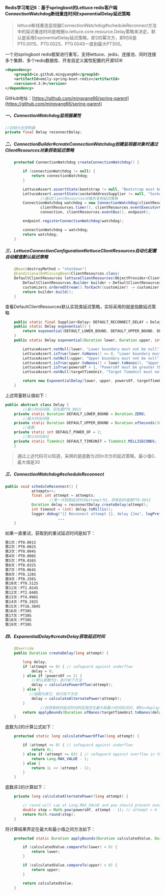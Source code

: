 #### Redis学习笔记6：基于springboot的Lettuce redis客户端ConnectionWatchdog断线重连时间ExponentialDelay延迟策略

> lettuce断线重连监视器ConnectionWatchdog#scheduleReconnect方法中的延迟重连时间是根据io.lettuce.core.resource.Delay策略来决定，默认是采用ExponentialDelay延迟策略，即2的幂次方，即时间是PT0.001S、PT0.002S、PT0.004S一直到最大PT30S。

一个对springboot redis框架进行重写，支持lettuce、jedis、连接池、同时连接多个集群、多个redis数据库、开发自定义属性配置的开源SDK

```xml
<dependency>
    <groupId>io.github.mingyang66</groupId>
    <artifactId>emily-spring-boot-redis</artifactId>
    <version>4.3.9</version>
</dependency>
```

GitHub地址：[https://github.com/mingyang66/spring-parent](https://github.com/mingyang66/spring-parent)

##### 一、ConnectionWatchdog监视器属性

```java
//初始化在控制器
private final Delay reconnectDelay;
```

##### 二、ConnectionBuilder#createConnectionWatchdog创建监视器对象时通过ClientResources对象获取延迟策略

```java
    protected ConnectionWatchdog createConnectionWatchdog() {

        if (connectionWatchdog != null) {
            return connectionWatchdog;
        }

        LettuceAssert.assertState(bootstrap != null, "Bootstrap must be set for autoReconnect=true");
        LettuceAssert.assertState(socketAddressSupplier != null, "SocketAddressSupplier must be set for autoReconnect=true");
				//通过ClientResources对象的复制延迟策略
        ConnectionWatchdog watchdog = new ConnectionWatchdog(clientResources.reconnectDelay(), clientOptions, bootstrap,
                clientResources.timer(), clientResources.eventExecutorGroup(), socketAddressSupplier, reconnectionListener,
                connection, clientResources.eventBus(), endpoint);

        endpoint.registerConnectionWatchdog(watchdog);

        connectionWatchdog = watchdog;
        return watchdog;
    }
```

##### 三、LettuceConnectionConfiguration#lettuceClientResources自动化配置自动赋值默认延迟策略

```java
	@Bean(destroyMethod = "shutdown")
	@ConditionalOnMissingBean(ClientResources.class)
	DefaultClientResources lettuceClientResources(ObjectProvider<ClientResourcesBuilderCustomizer> customizers) {
		DefaultClientResources.Builder builder = DefaultClientResources.builder();
		customizers.orderedStream().forEach((customizer) -> customizer.customize(builder));
		return builder.build();
	}
```

查看DefaultClientResources默认实现类延迟策略，实际采用的就是指数延迟策略

```java
    public static final Supplier<Delay> DEFAULT_RECONNECT_DELAY = Delay::exponential;
    public static Delay exponential() {
        return exponential(DEFAULT_LOWER_BOUND, DEFAULT_UPPER_BOUND, DEFAULT_POWER_OF, DEFAULT_TIMEUNIT);
    }
    public static Delay exponential(Duration lower, Duration upper, int powersOf, TimeUnit targetTimeUnit) {

        LettuceAssert.notNull(lower, "Lower boundary must not be null");
        LettuceAssert.isTrue(lower.toNanos() >= 0, "Lower boundary must be greater or equal to 0");
        LettuceAssert.notNull(upper, "Upper boundary must not be null");
        LettuceAssert.isTrue(upper.toNanos() > lower.toNanos(), "Upper boundary must be greater than the lower boundary");
        LettuceAssert.isTrue(powersOf > 1, "PowersOf must be greater than 1");
        LettuceAssert.notNull(targetTimeUnit, "Target TimeUnit must not be null");

        return new ExponentialDelay(lower, upper, powersOf, targetTimeUnit);
    }
```

上述常量默认值如下：

```java
public abstract class Delay {
		//最小时间间隔，实际是PT0.001S
    private static Duration DEFAULT_LOWER_BOUND = Duration.ZERO;
		//最大时间间隔
    private static Duration DEFAULT_UPPER_BOUND = Duration.ofSeconds(30);
		//底数
    private static int DEFAULT_POWER_OF = 2;
		//默认时间单位
    private static TimeUnit DEFAULT_TIMEUNIT = TimeUnit.MILLISECONDS;
    }
```

> 通过上述代码可以知道，采用的是底数为2的n次方的延迟策略，最小值0、最大值是30

##### 三、ConnectionWatchdog#scheduleReconnect

```java
public void scheduleReconnect() {
            attempts++;
            final int attempt = attempts;
  					//第一次获取延迟时间attempt为1，获取到的值是PT0.001S
            Duration delay = reconnectDelay.createDelay(attempt);
            int timeout = (int) delay.toMillis();
            logger.debug("{} Reconnect attempt {}, delay {}ms", logPrefix(), attempt, timeout);
						...
    }
```

如果一直重试，获取到的重试延迟时间是如下：

```sh
第1次：PT0.001S
第2次：PT0.002S
第3次：PT0.004S
第4次：PT0.008S
第5次：PT0.016S
第6次：PT0.032S
第7次：PT0.064S
第8次：PT0.128S
第9次：PT0.256S
第10次：PT0.512S
第11次：PT1.024S
第12次：PT2.048S
第13次：PT4.096S
第14次：PT8.192S
第15次：PT16.384S
第16次：PT30S
第17次：PT30S
第18次：PT30S
第19次：PT30S
```

##### 四、ExponentialDelay#createDelay获取延迟时间

```java
    @Override
    public Duration createDelay(long attempt) {

        long delay;
        if (attempt <= 0) { // safeguard against underflow
            delay = 0;
        } else if (powersOf == 2) {
            //默认底数为2，执行如下方法
            delay = calculatePowerOfTwo(attempt);
        } else {
           //指数为其它，执行如下方法
            delay = calculateAlternatePower(attempt);
        }
				//将获取到的延迟时间判定是否在最大和最小时间区间内，即0s<deplay<30s
        return applyBounds(Duration.ofNanos(targetTimeUnit.toNanos(delay)));
    }
```

底数为2的计算公式如下：

```java
    protected static long calculatePowerOfTwo(long attempt) {

        if (attempt <= 0) { // safeguard against underflow
            return 0L;
        } else if (attempt >= 63) { // safeguard against overflow in the bitshift operation
            return Long.MAX_VALUE - 1;
        } else {
            return 1L << (attempt - 1);
        }
    }
```

底数非2的计算如下：

```java
    private long calculateAlternatePower(long attempt) {

        // round will cap at Long.MAX_VALUE and pow should prevent overflows
        double step = Math.pow(powersOf, attempt - 1); // attempt > 0
        return Math.round(step);
    }
```

将计算结果界定在最大和最小值之间方法如下：

```java
    protected static Duration applyBounds(Duration calculatedValue, Duration lower, Duration upper) {

        if (calculatedValue.compareTo(lower) < 0) {
            return lower;
        }

        if (calculatedValue.compareTo(upper) > 0) {
            return upper;
        }

        return calculatedValue;
    }
```

